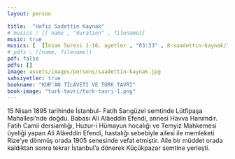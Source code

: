 ```yaml
---
layout: person

title:  "Hafız Sadettin Kaynak"
# musics : [[ name , "duration" , filename]]
music: true
musics: [  [İnsan Suresi 1-16. ayetler , "03:33" , 8-saadettin-kaynak/1]]
# pdfs : [[name, filename]]
pdf: false
pdfs: []
image: assets/images/persons/saadettin-kaynak.jpg
sahsiyetler: true
bookname: "KUR’AN TİLÂVETİ VE TÜRK TAVRI"
book-image: "turk-tavri/turk-tavri-1.png"
---
```


15 Nisan 1895 tarihinde İstanbul- Fatih Sarıgüzel semtinde Lütfipaşa Mahallesi’nde doğdu. Babası Ali Alâeddin Efendi, annesi Havva Hanımdır. 
Fatih Camii dersiamlığı, Huzur-i Hümayun hocalığı ve Temyiz Mahkemesi üyeliği yapan Ali Alâeddin Efendi, hastalığı sebebiyle ailesi ile memleketi Rize’ye dönmüş orada 1905 senesinde vefat etmiştir. Aile bir müddet orada kaldıktan sonra tekrar İstanbul’a dönerek Küçükpazar semtine yerleşti.